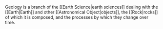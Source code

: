 Geology is a branch of the [[Earth Science|earth sciences]] dealing with the [[Earth|Earth]] and other [[Astronomical Object|objects]], the [[Rock|rocks]] of which it is composed, and the processes by which they change over time.